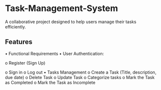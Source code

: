 # Task-Management-System
A collaborative project designed to help users manage their tasks efficiently.

## Features
•	Functional Requirements
•	User Authentication:

o	 Register (Sign Up)

o	 Sign in
o	 Log out
•	Tasks Management 
o	Create a Task (Title, description, due date)
o	Delete Task 
o	Update Task
o	Categorize tasks
o	Mark the Task as Completed 
o	Mark the Task as Incomplete
